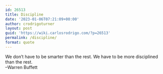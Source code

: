 ```yaml
---
id: 26513
title: Discipline
date: '2023-01-06T07:21:09+00:00'
author: crodrigoturner
layout: post
guid: 'https://wiki.carlosrodrigo.com/?p=26513'
permalink: /discipline/
format: quote
---
```


We don’t have to be smarter than the rest. We have to be more disciplined than the rest.  
–Warren Buffett